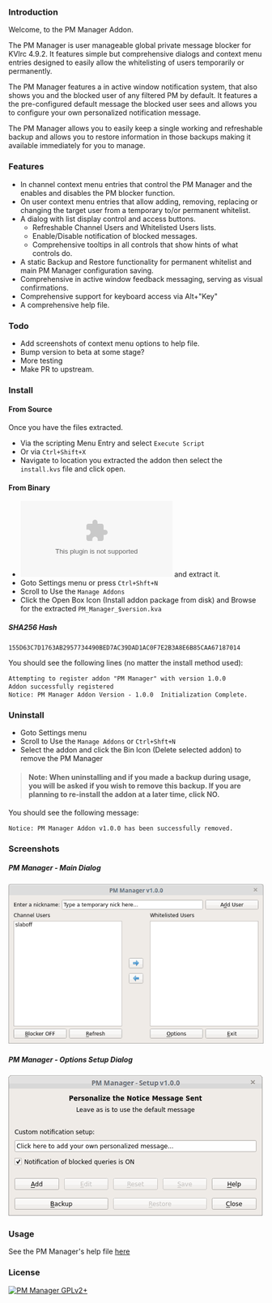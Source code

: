 ### Introduction

Welcome, to the PM Manager Addon.

The PM Manager is user manageable global private message blocker for KVIrc 4.9.2.
It features simple but comprehensive dialogs and context menu entries designed to easily allow the whitelisting of users temporarily or permanently.

The PM Manager features a in active window notification system, that also shows you and the blocked user of any filtered PM by default.
It features a the pre-configured default message the blocked user sees and allows you to configure your
own personalized notification message.

The PM Manager allows you to easily keep a single working and refreshable backup and allows you to restore information in those backups making it available immediately for you to manage.

### Features

* In channel context menu entries that control the PM Manager and the enables and disables the PM blocker function.
* On user context menu entries that allow adding, removing, replacing or changing the target user from a temporary to/or permanent whitelist.
* A dialog with list display control and access buttons.
  * Refreshable Channel Users and Whitelisted Users lists.
  * Enable/Disable notification of blocked messages.
  * Comprehensive tooltips in all controls that show hints of what controls do.
* A static Backup and Restore functionality for permanent whitelist and main PM Manager configuration saving.
* Comprehensive in active window feedback messaging, serving as visual confirmations.
* Comprehensive support for keyboard access via Alt+"Key"
* A comprehensive help file.

### Todo

* Add screenshots of context menu options to help file.
* Bump version to beta at some stage?
* More testing
* Make PR to upstream.

### Install

#### From Source

Once you have the files extracted.
* Via the scripting Menu Entry and select `Execute Script`
* Or via ```Ctrl+Shift+X```
* Navigate to location you extracted the addon
  then select the ```install.kvs``` file and click open.

#### From Binary
* ![Click here to download the PM_Manager_$version.zip](https://github.com/the-j0k3r/kvirc-scripts/raw/pm-manager/pm-manager/PM_Manager-1.0.0-beta4.zip) and extract it.
* Goto Settings menu or press ```Ctrl+Shft+N```
* Scroll to Use the `Manage Addons`
* Click the Open Box Icon (Install addon package from disk) and Browse for the extracted ```PM_Manager_$version.kva```

##### SHA256 Hash
```hash
155D63C7D1763AB2957734490BED7AC39DAD1AC0F7E2B3A8E6B85CAA67187014
```

You should see the following lines (no matter the install method used):
```
Attempting to register addon "PM Manager" with version 1.0.0
Addon successfully registered
Notice: PM Manager Addon Version - 1.0.0  Initialization Complete.
```

### Uninstall

* Goto Settings menu
* Scroll to Use the `Manage Addons` or ```Ctrl+Shft+N```
* Select the addon and click the Bin Icon (Delete selected addon) to remove the PM Manager

>#### Note: When uninstalling and if you made a backup during usage, you will be asked if you wish to remove this backup. If you are planning to re-install the addon at a later time, click **NO**.

You should see the following message:
```
Notice: PM Manager Addon v1.0.0 has been successfully removed.
```

### Screenshots

##### PM Manager -  Main Dialog

![pm-manager-main-dialog](./help/images/pmmanager.png "PM Manager - Main Dialog")

##### PM Manager - Options Setup Dialog

![pm-manager-options-setup-dialog](./help/images/pmsetup.png "PM Manager - Options Setup Dialog")

### Usage

See the PM Manager's help file [here](http://htmlpreview.github.io/?https://github.com/the-j0k3r/kvirc-scripts/blob/pm-manager/pm-manager/help/pmm-help.html)

### License

[![PM Manager GPLv2+](https://img.shields.io/badge/%20%20PM_Manager%20%20-%20GPLv2+%20-blue.svg)](LICENCE)

